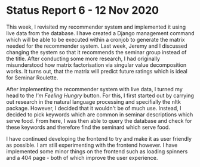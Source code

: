 # Status Report 6 - 12 Nov 2020

This week, I revisited my recommender system and implemented it using live data from the database. I have created a Django management command which will be able to be executed within a cronjob to generate the matrix needed for the recommender system. Last week, Jeremy and I discussed changing the system so that it recommends the seminar group instead of the title. After conducting some more research, I had originally misunderstood how matrix factorisation via singular value decomposition works. It turns out, that the matrix will predict future ratings which is ideal for Seminar Roulette.

After implementing the recommender system with live data, I turned my head to the _I'm Feeling Hungry_ button. For this, I first started out by carrying out research in the natural language processing and specifially the nltk package. However, I decided that it wouldn't be of much use. Instead, I decided to pick keywords which are common in seminar descriptions which serve food. From here, I was then able to query the database and check for these keywords and therefore find the seminard which serve food.

I have continued developing the frontend to try and make it as user friendly as possible. I am still experimenting with the frontend however. I have implemented some minor things on the frontend such as loading spinners and a 404 page - both of which improve the user experience.
